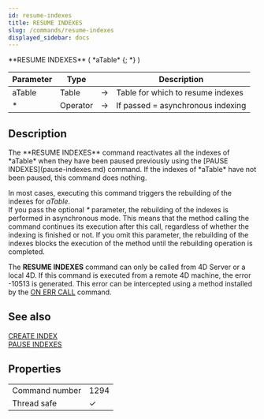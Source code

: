 ```yaml
---
id: resume-indexes
title: RESUME INDEXES
slug: /commands/resume-indexes
displayed_sidebar: docs
---
```


<!--REF #_command_.RESUME INDEXES.Syntax-->**RESUME INDEXES** ( *aTable* {; *} )<!-- END REF-->
<!--REF #_command_.RESUME INDEXES.Params-->
| Parameter | Type |  | Description |
| --- | --- | --- | --- |
| aTable | Table | &#8594;  | Table for which to resume indexes |
| * | Operator | &#8594;  | If passed = asynchronous indexing |

<!-- END REF-->

## Description 

<!--REF #_command_.RESUME INDEXES.Summary-->The **RESUME INDEXES** command reactivates all the indexes of *aTable* when they have been paused previously using the [PAUSE INDEXES](pause-indexes.md) command.<!-- END REF--> If the indexes of *aTable* have not been paused, this command does nothing. 

In most cases, executing this command triggers the rebuilding of the indexes for *aTable*.   
If you pass the optional *\** parameter, the rebuilding of the indexes is performed in asynchronous mode. This means that the method calling the command continues its execution after this call, regardless of whether the indexing is finished or not. If you omit this parameter, the rebuilding of the indexes blocks the execution of the method until the rebuilding operation is completed. 

The **RESUME INDEXES** command can only be called from 4D Server or a local 4D. If this command is executed from a remote 4D machine, the error -10513 is generated. This error can be intercepted using a method installed by the [ON ERR CALL](on-err-call.md) command.

## See also 

[CREATE INDEX](create-index.md)  
[PAUSE INDEXES](pause-indexes.md)  

## Properties

|  |  |
| --- | --- |
| Command number | 1294 |
| Thread safe | &check; |



